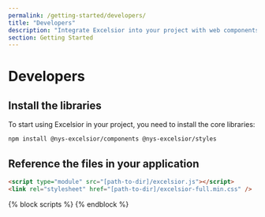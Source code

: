 ```yaml
---
permalink: /getting-started/developers/
title: "Developers"
description: "Integrate Excelsior into your project with web components, design tokens, and styles. Learn how to install, customize, and use Excelsior in Angular, .NET, React, and more."
section: Getting Started
---
```


# Developers

## Install the libraries

To start using Excelsior in your project, you need to install the core libraries:

```html
npm install @nys-excelsior/components @nys-excelsior/styles
```

## Reference the files in your application

```html
<script type="module" src="[path-to-dir]/excelsior.js"></script>
<link rel="stylesheet" href="[path-to-dir]/excelsior-full.min.css" />
```

{% block scripts %}
{% endblock %}